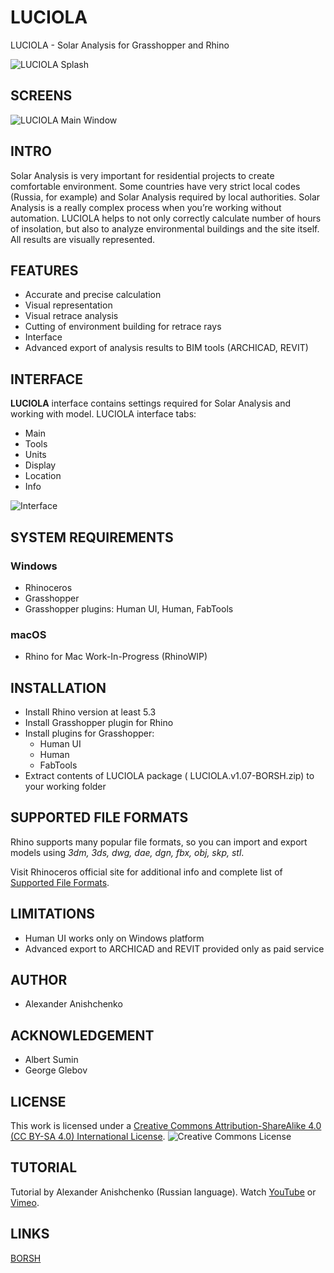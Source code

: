 # LUCIOLA
LUCIOLA - Solar Analysis for Grasshopper and Rhino

![LUCIOLA Splash](http://borsh.pro/wp-content/uploads/2016/11/LUCIOLA_splash_1500.png "LUCIOLA")

## SCREENS

![LUCIOLA Main Window](https://66.media.tumblr.com/ee3b6955bb387c4cc6b0831aa5547b3d/tumblr_ogtwslgOLY1vn87n9o1_1280.png "LUCIOLA")


## INTRO

Solar Analysis is very important for residential projects to create comfortable environment. Some countries have very strict local codes (Russia, for example) and Solar Analysis required by local authorities. Solar Analysis is a really complex process when you’re working without automation.
LUCIOLA helps to not only correctly calculate number of hours of insolation, but also to analyze environmental buildings and the site itself. All results are visually represented.

## FEATURES

* Accurate and precise calculation
* Visual representation
* Visual retrace analysis
* Cutting of environment building for retrace rays
* Interface
* Advanced export of analysis results to BIM tools (ARCHICAD, REVIT)

## INTERFACE

**LUCIOLA** interface contains settings required for Solar Analysis and working with model.
LUCIOLA interface tabs:

* Main
* Tools
* Units
* Display
* Location
* Info

![Interface](https://68.media.tumblr.com/1359c310086e07f1a597e32f3c7e5636/tumblr_ogtva1lvNs1vn87n9o1_1280.png)

## SYSTEM REQUIREMENTS

### Windows
* Rhinoceros
* Grasshopper
* Grasshopper plugins: Human UI, Human, FabTools

### macOS
* Rhino for Mac Work-In-Progress (RhinoWIP)

## INSTALLATION

* Install Rhino version at least 5.3
* Install Grasshopper plugin for Rhino
* Install plugins for Grasshopper:
	* Human UI
	* Human
	* FabTools
* Extract contents of LUCIOLA package ( LUCIOLA.v1.07-BORSH.zip) to your working folder

## SUPPORTED FILE FORMATS

Rhino supports many popular file formats, so you can import and export models using *3dm, 3ds, dwg, dae, dgn, fbx, obj, skp, stl*.

Visit Rhinoceros official site for additional info and complete list of [Supported File Formats](https://www.rhino3d.com/formats/).

## LIMITATIONS

* Human UI works only on Windows platform
* Advanced export to ARCHICAD and REVIT provided only as paid service

## AUTHOR

* Alexander Anishchenko

## ACKNOWLEDGEMENT

* Albert Sumin
* George Glebov

## LICENSE

This work is licensed under a [Creative Commons Attribution-ShareAlike 4.0 (CC BY-SA 4.0) International License](http://creativecommons.org/licenses/by-sa/4.0/).
![Creative Commons License](https://i.creativecommons.org/l/by-sa/4.0/88x31.png)


## TUTORIAL

Tutorial by Alexander Anishchenko (Russian language).
Watch [YouTube](https://www.youtube.com/watch?v=r8EGqvFBOZ8) or [Vimeo](https://vimeo.com/190760807).


## LINKS
[BORSH](http://borsh.pro/2016/09/14/luciola/)
